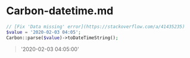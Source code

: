 # Carbon-datetime.md

```php
// [Fix 'Data missing' error](https://stackoverflow.com/a/41435235)
$value = '2020-02-03 04:05';
Carbon::parse($value)->toDateTimeString();
```
>  '2020-02-03 04:05:00'
